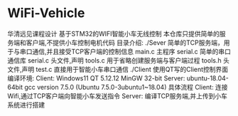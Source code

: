 # WiFi-Vehicle
华清远见课程设计
基于STM32的WIFI智能小车无线控制
本仓库只提供简单的服务端和客户端,不提供小车控制电机代码
目录介绍:
./Sever 简单的TCP服务端，用于与串口通信,并且接受TCP客户端的控制信息
  main.c 主程序
  serial.c 简单的串口通信库
  serial.c 头文件,声明
  tools.c 用于省略创建服务端与客户端过程
  tools.h 头文件,声明
  test.c 直接用于智能小车串口通信
./Client 使用QT写的Client控制界面
编译环境:
Client:
Windows11
QT 5.12.12 MinGW 32-bit
Server:
ubuntu-18.04-64bit
gcc version 7.5.0 (Ubuntu 7.5.0-3ubuntu1~18.04)
具体流程
Client:
连接Wifi,通过TCP客户端向智能小车发送指令
Server:
编译TCP服务端,并上传到小车系统进行搭建
